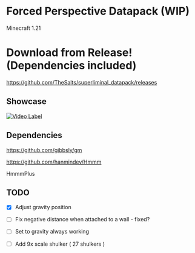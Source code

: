 # Forced Perspective Datapack (WIP)

Minecraft 1.21

# Download from Release! (Dependencies included)

<https://github.com/TheSalts/superliminal_datapack/releases>

## Showcase

[![Video Label](http://img.youtube.com/vi/0aqticgqvFc/0.jpg)](https://www.youtube.com/watch?v=0aqticgqvFc)

## Dependencies

<https://github.com/gibbsly/gm>

<https://github.com/hanmindev/Hmmm>

HmmmPlus

## TODO

- [x] Adjust gravity position

- [ ] Fix negative distance when attached to a wall - fixed?

- [ ] Set to gravity always working

- [ ] Add 9x scale shulker ( 27 shulkers )
